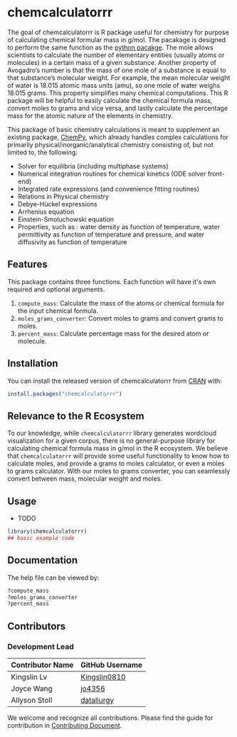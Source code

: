 
<!-- README.md is generated from README.Rmd. Please edit that file -->

# chemcalculatorrr

<!-- badges: start -->
<!-- badges: end -->

The goal of chemcalculatorrr is R package useful for chemistry for purpose of calculating chemical formular mass in g/mol. The pacakage is designed to perform the same function as the [python pacakge](https://github.com/UBC-MDS/chemcalculator). The mole allows scientists to calculate the number of elementary entities (usually atoms or molecules) in a certain mass of a given substance. Another property of Avogadro’s number is that the mass of one mole of a substance is equal to that substance’s molecular weight. For example, the mean molecular weight of water is 18.015 atomic mass units (amu), so one mole of water weighs 18.015 grams. This property simplifies many chemical computations. This R package will be helpful to easily calculate the chemical formula mass, convert moles to grams and vice versa, and lastly calculate the percentage mass for the atomic nature of the elements in chemistry.

This package of basic chemistry calculations is meant to supplement an existing package, [ChemPy](https://github.com/bjodah/chempy), which already handles complex calculations for primarily physical/inorganic/analytical chemistry consisting of, but not limited to, the following:

- Solver for equilibria (including multiphase systems)
- Numerical integration routines for chemical kinetics (ODE solver front-end)
- Integrated rate expressions (and convenience fitting routines)
- Relations in Physical chemistry
- Debye-Hückel expressions
- Arrhenius equation
- Einstein-Smoluchowski equation
- Properties, such as : water density as function of temperature, water permittivity as function of temperature and pressure, and water diffusivity as function of temperature

## Features

This package contains three functions. Each function will have it's own required and optional arguments.

1. `compute_mass`: Calculate the mass of the atoms or chemical formula for the input chemical formula.
2. `moles_grams_converter`: Convert moles to grams and convert grams to moles.
3. `percent_mass`: Calculate percentage mass for the desired atom or molecule.

## Installation

You can install the released version of chemcalculatorrr from
[CRAN](https://CRAN.R-project.org) with:

``` r
install.packages("chemcalculatorrr")
```

## Relevance to the R Ecosystem

To our knowledge, while `chemcalculatorrr` library generates wordcloud visualization for a given corpus, there is no general-purpose library for calculating chemical formula mass in g/mol in the R ecosystem. We believe that `chemcalculatorrr` will provide some useful functionality to know how to calculate moles, and provide a grams to moles calculator, or even a moles to grams calculator. With our moles to grams converter, you can seamlessly convert between mass, molecular weight and moles.

## Usage

- TODO

``` r
library(chemcalculatorrr)
## basic example code
```

## Documentation

The help file can be viewed by:

``` r
?compute_mass
?moles_grams_converter
?percent_mass
```

## Contributors
### Development Lead

|Contributor Name     | GitHub Username|
|---------------------|-----------|
|Kingslin Lv | [Kingslin0810](https://github.com/Kingslin0810)|
|Joyce Wang      | [jo4356](https://github.com/jo4356)     |
|Allyson Stoll       | [datallurgy](https://github.com/datallurgy) |

We welcome and recognize all contributions. Please find the guide for contribution in [Contributing Document](https://github.com/UBC-MDS/chemcalculatorrr/blob/main/.github/CONTRIBUTING.md).


